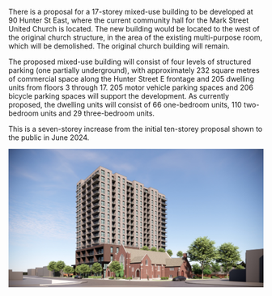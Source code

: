 There is a proposal for a 17-storey mixed-use building to be developed at 90 Hunter St East, where the current community hall for the Mark Street United Church is located. The new building would be located to the west of the original church structure, in the area of the existing multi-purpose room, which will be demolished. The original church building will remain. 

The proposed mixed-use building will consist of four levels of structured parking (one partially underground), with approximately 232 square metres of commercial space along the Hunter Street E frontage and 205 dwelling units from floors 3 through 17. 205 motor vehicle parking spaces and 206 bicycle parking spaces will support the development. As currently proposed, the dwelling units will consist of 66 one-bedroom units, 110 two-bedroom units and 29 three-bedroom units.

This is a seven-storey increase from the initial ten-storey proposal shown to the public in June 2024. 

<img src="/assets/img/rendering.png" style="max-width:100%;height:auto;" alt="rendering of the 17-storey building">
